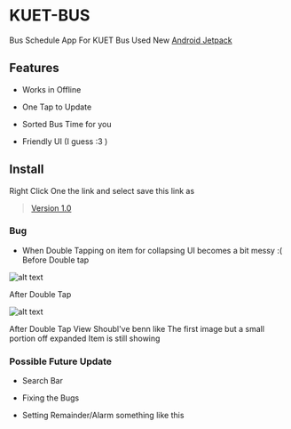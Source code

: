 # KUET-BUS
Bus Schedule App For KUET Bus 
Used New [Android Jetpack](https://developer.android.com/jetpack/)

## Features
- Works in Offline

- One Tap to Update

- Sorted Bus Time for you

- Friendly UI (I guess :3 )

## Install

Right Click One the link and select save this link as
> [Version 1.0](https://github.com/sabertooth9/KUET-BUS/blob/master/APK/KUET%20BUS.apk)

### Bug
- When Double Tapping on item for collapsing UI becomes a bit messy :(
Before Double tap

![alt text](https://i.ibb.co/z6pRf8N/Before-Double-Tap.png)

After Double Tap

![alt text](https://i.ibb.co/X3hmMLx/Screenshot-20190130-134931-2-1.png)

After Double Tap View Shoubl've benn like The first image but a small portion off expanded Item is still showing

### Possible Future Update
- Search Bar

- Fixing the Bugs

- Setting Remainder/Alarm something like this 
